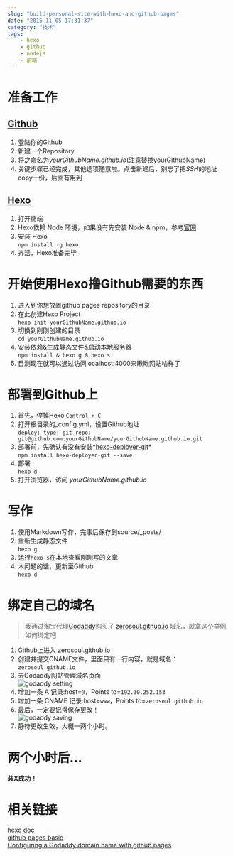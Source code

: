 ```yaml
---
slug: "build-personal-site-with-hexo-and-github-pages"
date: "2015-11-05 17:31:37"
category: "技术"
tags:
    - hexo
    - github
    - nodejs
    - 前端
---
```

[](#准备工作 "准备工作")准备工作
====================

[](#Github "Github")[Github](http://github.com)
-----------------------------------------------

1.  登陆你的Github
2.  新建一个Repository
3.  将之命名为*yourGithubName.github.io*(注意替换yourGithubName)
4.  关键步骤已经完成，其他选项随意啦。点击新建后，别忘了把*SSH*的地址copy一份，后面有用到

[](#Hexo "Hexo")[Hexo](http://hexo.io)
--------------------------------------

1.  打开终端
2.  Hexo依赖 Node 环境，如果没有先安装 Node & npm，参考[官网](http://nodejs.org)
3.  安装 Hexo  
    `npm install -g hexo`
4.  齐活，Hexo准备完毕

[](#开始使用Hexo撸Github需要的东西 "开始使用Hexo撸Github需要的东西")开始使用Hexo撸Github需要的东西
====================================================================

1.  进入到你想放置github pages repository的目录
2.  在此创建Hexo Project  
    `hexo init yourGithubName.github.io`
3.  切换到刚刚创建的目录  
    `cd yourGithubName.github.io`
4.  安装依赖&生成静态文件&启动本地服务器  
    `npm install & hexo g & hexo s`
5.  目测现在就可以通过访问localhost:4000来瞅瞅网站啥样了

[](#部署到Github上 "部署到Github上")部署到Github上
======================================

1.  首先，停掉Hexo `Control + C`
2.  打开根目录的_config.yml，设置Github地址  
    `deploy: type: git repo: git@github.com:yourGithubName/yourGithubName.github.io.git`
3.  部署前，先确认有没有安装*[hexo-deployer-git](https://github.com/hexojs/hexo-deployer-git)*  
    `npm install hexo-deployer-git --save`
4.  部署  
    `hexo d`
5.  打开浏览器，访问 *yourGithubName.github.io*

[](#写作 "写作")写作
==============

1.  使用Markdown写作，完事后保存到source/_posts/
2.  重新生成静态文件  
    `hexo g`
3.  运行`hexo s`在本地查看刚刚写的文章
4.  木问题的话，更新至Github  
    `hexo d`

[](#绑定自己的域名 "绑定自己的域名")绑定自己的域名
=============================

> 我通过淘宝代理[Godaddy](https://www.godaddy.com/)购买了 [zerosoul.github.io](http://zerosou.us) 域名，就拿这个举例如何绑定吧

1.  Github上进入 zerosoul.github.io
2.  创建并提交CNAME文件，里面只有一行内容，就是域名：`zerosoul.github.io`
3.  去Godaddy网站管理域名页面  
    ![godaddy setting](https://zerosoul.github.io/2015/11/05/build-personal-site-with-hexo-and-github-pages/godaddy_setting.jpg)
4.  增加一条 A 记录:host=`@`，Points to=`192.30.252.153`
5.  增加一条 CNAME 记录:host=`www`，Points to=`zerosoul.github.io`
6.  最后，一定要记得保存更改！  
    ![godaddy saving](https://zerosoul.github.io/2015/11/05/build-personal-site-with-hexo-and-github-pages/godaddy_saving.jpg)
7.  静待更改生效，大概一两个小时。

[](#两个小时后… "两个小时后…")两个小时后…
==========================

**装X成功！**

[](#相关链接 "相关链接")相关链接
====================

[hexo doc](https://hexo.io/docs/)  
[github pages basic](https://help.github.com/categories/github-pages-basics/)  
[Configuring a Godaddy domain name with github pages](http://andrewsturges.com/blog/jekyll/tutorial/2014/11/06/github-and-godaddy.html)